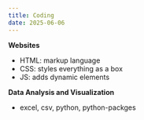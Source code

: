 ```yaml
---
title: Coding
date: 2025-06-06
---
```


**Websites**
- HTML: markup language
- CSS: styles everything as a box
- JS: adds dynamic elements

**Data Analysis and Visualization**
- excel, csv, python, python-packges
